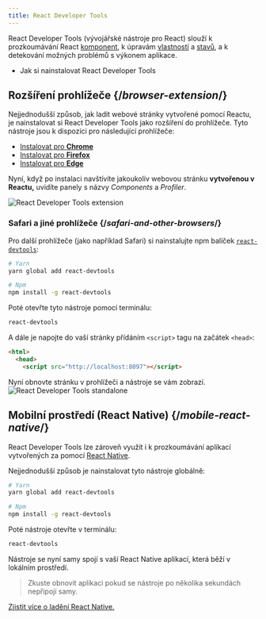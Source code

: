 ```yaml
---
title: React Developer Tools
---
```


<Intro>

React Developer Tools (vývojářské nástroje pro React) slouží k prozkoumávání React [komponent](/learn/your-first-component), k úpravám [vlastností](/learn/passing-props-to-a-component) a [stavů](/learn/state-a-components-memory), a k detekování možných problémů s výkonem aplikace.

</Intro>

<YouWillLearn>

* Jak si nainstalovat React Developer Tools

</YouWillLearn>

## Rozšíření prohlížeče {/*browser-extension*/}

Nejjednodušší způsob, jak ladit webové stránky vytvořené pomocí Reactu, je nainstalovat si React Developer Tools jako rozšíření do prohlížeče. Tyto nástroje jsou k dispozici pro následující prohlížeče:

* [Instalovat pro **Chrome**](https://chrome.google.com/webstore/detail/react-developer-tools/fmkadmapgofadopljbjfkapdkoienihi?hl=en)
* [Instalovat pro **Firefox**](https://addons.mozilla.org/en-US/firefox/addon/react-devtools/)
* [Instalovat pro **Edge**](https://microsoftedge.microsoft.com/addons/detail/react-developer-tools/gpphkfbcpidddadnkolkpfckpihlkkil)

Nyní, když po instalaci navštívíte jakoukoliv webovou stránku **vytvořenou v Reactu,** uvidíte panely s názvy _Components_ a _Profiler_.

![React Developer Tools extension](/images/docs/react-devtools-extension.png)

### Safari a jiné prohlížeče {/*safari-and-other-browsers*/}
Pro další prohlížeče (jako například Safari) si nainstalujte npm balíček [`react-devtools`](https://www.npmjs.com/package/react-devtools):
```bash
# Yarn
yarn global add react-devtools

# Npm
npm install -g react-devtools
```

Poté otevřte tyto nástroje pomocí terminálu:
```bash
react-devtools
```

A dále je napojte do vaší stránky přídáním `<script>` tagu na začátek `<head>`:
```html {3}
<html>
  <head>
    <script src="http://localhost:8097"></script>
```

Nyní obnovte stránku v prohlížeči a nástroje se vám zobrazí.
![React Developer Tools standalone](/images/docs/react-devtools-standalone.png)

## Mobilní prostředí (React Native) {/*mobile-react-native*/}
React Developer Tools lze zároveň využít i k prozkoumávání aplikací vytvořených za pomocí [React Native](https://reactnative.dev/).

Nejjednodušší způsob je nainstalovat tyto nástroje globálně:
```bash
# Yarn
yarn global add react-devtools

# Npm
npm install -g react-devtools
```

Poté nástroje otevřte v terminálu:
```bash
react-devtools
```

Nástroje se nyní samy spojí s vaší React Native aplikací, která běží v lokálním prostředí.

> Zkuste obnovit aplikaci pokud se nástroje po několika sekundách nepřipojí samy.

[Zjistit více o ladění React Native.](https://reactnative.dev/docs/debugging)
